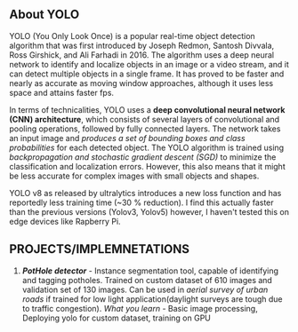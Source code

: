 
About YOLO
-------

YOLO (You Only Look Once) is a popular real-time object detection algorithm that was first introduced by Joseph Redmon, Santosh Divvala, Ross Girshick, and Ali Farhadi in 2016. The algorithm uses a deep neural network to identify and localize objects in an image or a video stream, and it can detect multiple objects in a single frame.
It has proved to be faster and nearly as accurate as moving window approaches, although it uses less space and attains faster fps.

In terms of technicalities, YOLO uses a **deep convolutional neural network (CNN) architecture**, which consists of several layers of convolutional and pooling operations, followed by fully connected layers. The network takes an input image and *produces a set of bounding boxes and class probabilities* for each detected object. The YOLO algorithm is trained using *backpropagation and stochastic gradient descent (SGD)* to minimize the classification and localization errors. However, this also means that it might be less accurate for complex images with small objects and shapes.

YOLO v8 as released by ultralytics introduces a new loss function and has reportedly less training time (~30 % reduction). I find this actually faster than the previous versions (Yolov3, Yolov5) however, I haven't tested this on edge devices like Rapberry Pi. 


PROJECTS/IMPLEMNETATIONS 
-------
1) ***PotHole detector*** - Instance segmentation tool, capable of identifying and tagging potholes. Trained on custom dataset of 610 images and validation set of 130 images. Can be used in *aerial survey of urban roads* if trained for low light application(daylight surveys are tough due to traffic congestion). 
*What you learn* - Basic image processing, Deploying yolo for custom dataset, training on GPU
